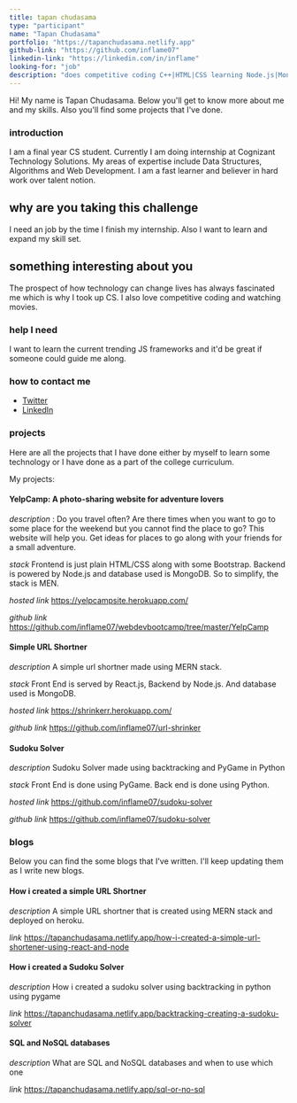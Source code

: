 ```yaml
---
title: tapan chudasama
type: "participant"
name: "Tapan Chudasama"
portfolio: "https://tapanchudasama.netlify.app"
github-link: "https://github.com/inflame07"
linkedin-link: "https://linkedin.com/in/inflame"
looking-for: "job"
description: "does competitive coding C++|HTML|CSS learning Node.js|MongoDB|Angular"
---
```


Hi! My name is Tapan Chudasama. Below you'll get to know more about me and my skills. Also you'll find some projects that I've done.

### introduction

I am a final year CS student. Currently I am doing internship at Cognizant Technology Solutions.
My areas of expertise include Data Structures, Algorithms and Web Development. I am a fast learner and believer in hard work over talent notion.

## why are you taking this challenge

I need an job by the time I finish my internship. Also I want to learn and expand my skill set.

## something interesting about you

The prospect of how technology can change lives has always fascinated me which is why I took up CS. I also love competitive coding and watching movies.

### help I need

I want to learn the current trending JS frameworks and it'd be great if someone could guide me along.

### how to contact me

- [Twitter](https://twitter.com/inflame_7)
- [LinkedIn](https://www.linkedin.com/in/inflame/)

### projects

Here are all the projects that I have done either by myself to learn some technology or I have done as a part of the college curriculum.

My projects:

#### YelpCamp: A photo-sharing website for adventure lovers

_description_ : Do you travel often? Are there times when you want to go to some place for the weekend but you cannot find the place to go? This website will help you. Get ideas for places to go along with your friends for a small adventure.

_stack_ Frontend is just plain HTML/CSS along with some Bootstrap. Backend is powered by Node.js and database used is MongoDB. So to simplify, the stack is MEN.

_hosted link_ https://yelpcampsite.herokuapp.com/

_github link_ https://github.com/inflame07/webdevbootcamp/tree/master/YelpCamp

#### Simple URL Shortner

_description_ A simple url shortner made using MERN stack.

_stack_ Front End is served by React.js, Backend by Node.js. And database used is MongoDB.

_hosted link_ https://shrinkerr.herokuapp.com/

_github link_ https://github.com/inflame07/url-shrinker

#### Sudoku Solver

_description_ Sudoku Solver made using backtracking and PyGame in Python

_stack_ Front End is done using PyGame. Back end is done using Python.

_hosted link_ https://github.com/inflame07/sudoku-solver

_github link_ https://github.com/inflame07/sudoku-solver

### blogs

Below you can find the some blogs that I've written. I'll keep updating them as I write new blogs.

#### How i created a simple URL Shortner

_description_ A simple URL shortner that is created using MERN stack and deployed on heroku.

_link_ https://tapanchudasama.netlify.app/how-i-created-a-simple-url-shortener-using-react-and-node

#### How i created a Sudoku Solver

_description_ How i created a sudoku solver using backtracking in python using pygame

_link_ https://tapanchudasama.netlify.app/backtracking-creating-a-sudoku-solver

#### SQL and NoSQL databases

_description_ What are SQL and NoSQL databases and when to use which one

_link_ https://tapanchudasama.netlify.app/sql-or-no-sql